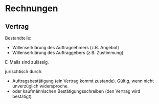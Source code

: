 # Rechnungen

## Vertrag

Bestandteile:

* Willenserklärung des Auftragnehmers (z.B. Angebot)
* Willenserklärung des Auftraggebers (z.B. Zustimmung)

E-Mails sind zulässig.

jurischtisch durch:

* Auftragsbestätigung (ein Vertrag kommt zustande). Gültig, wenn nicht unverzüglich widersproche.
* oder kaufmännischen Bestätigungsschreiben (den Vertrag wird bestätigt)
